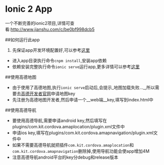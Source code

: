 Ionic 2 App 
=====================
一个不断完善的ionic2项目,详情可查看:http://www.jianshu.com/c/be0bf998dcb5

##如何运行此app
1.  先保证app开发环境配置好,可以参考[这里](http://www.jianshu.com/p/1f1205602ce0)
* 进入app目录执行命令`cnpm install`,安装app依赖
* 依赖安装完整执行命令`ionic serve`运行app,更多详情可以参考[这里](http://www.jianshu.com/p/836392297eb9)  

##使用高德地图
* 由于使用了高德地图,执行`ionic serve`启动后,会提示_地图加载失败..._,所以需要去[高德开发者官网](http://lbs.amap.com/dev/)申请地图key
* 先注册为高德地图开发者,然后申请一个__web端__key,填写到index.html中

##使用高德导航
* 要使用高德导航,需要申请android key,然后填写在plugins/com.kit.cordova.amaplocation/plugin.xml文件中
* 申请ios key,填写在plugins/com.kit.cordova.amapnavigation/plugin.xml文件中
* 如果不需要高德导航就把插件`com.kit.cordova.amaplocation`和`com.kit.cordova.amapnavigation`删除掉,使用导航功能会使app增加4M
* 注意高德导航android平台的key分debug和release版本

